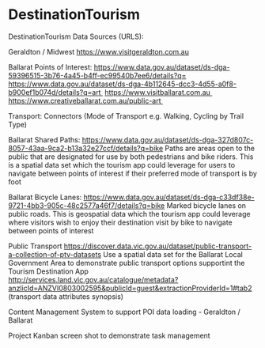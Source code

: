 # DestinationTourism
DestinationTourism
Data Sources (URLS):

Geraldton / Midwest
https://www.visitgeraldton.com.au 

Ballarat
Points of Interest:
https://www.data.gov.au/dataset/ds-dga-59396515-3b76-4a45-b4ff-ec99540b7ee6/details?q= 
https://www.data.gov.au/dataset/ds-dga-4b112645-dcc3-4d55-a0f8-b900ef1b074d/details?q=art 
https://www.visitballarat.com.au 
https://www.creativeballarat.com.au/public-art 

Transport:
Connectors (Mode of Transport e.g. Walking, Cycling by Trail Type)

Ballarat Shared Paths:
https://www.data.gov.au/dataset/ds-dga-327d807c-8057-43aa-9ca2-b13a32e27ccf/details?q=bike
Paths are areas open to the public that are designated for use by both pedestrians and bike riders.  This is a spatial data set which the tourism app could leverage for users to navigate between points of interest if their preferred mode of transport is by foot

Ballarat Bicycle Lanes:
https://www.data.gov.au/dataset/ds-dga-c33df38e-9721-4bb3-905c-48c2577a46f7/details?q=bike
Marked bicycle lanes on public roads.  This is geospatial data which the tourism app could leverage where visitors wish to enjoy their destination visit by bike to navigate between points of interest

Public Transport
https://discover.data.vic.gov.au/dataset/public-transport-a-collection-of-ptv-datasets
Use a spatial data set for the Ballarat Local Government Area to demonstrate public transport options supportint the Tourism Destination App
http://services.land.vic.gov.au/catalogue/metadata?anzlicId=ANZVI0803002595&publicId=guest&extractionProviderId=1#tab2 (transport data attributes synopsis)

Content Management System to support POI data loading - Geraldton / Ballarat

Project Kanban screen shot to demonstrate task management
